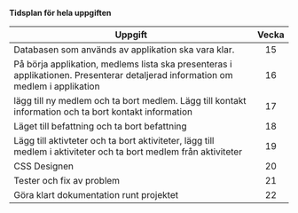 **Tidsplan för hela uppgiften**   

| Uppgift	| Vecka         | 
| ------------- |:-------------:|
| Databasen som används av applikation ska vara klar.| 15|
| På börja applikation, medlems lista ska presenteras i applikationen. Presenterar detaljerad information om medlem i applikation | 16   |
| lägg till ny medlem och ta bort medlem. Lägg till kontakt information och ta bort kontakt information 	| 17  |
|Läget till befattning och ta bort befattning| 18     | 
|Lägg till aktivteter och ta bort aktiviteter, lägg till medlem i aktiviteter och ta bort medlem från aktiviteter  	|19|
|CSS Designen 	|20|
|Tester och fix av problem   	|21|
|Göra klart dokumentation runt projektet 	|22|